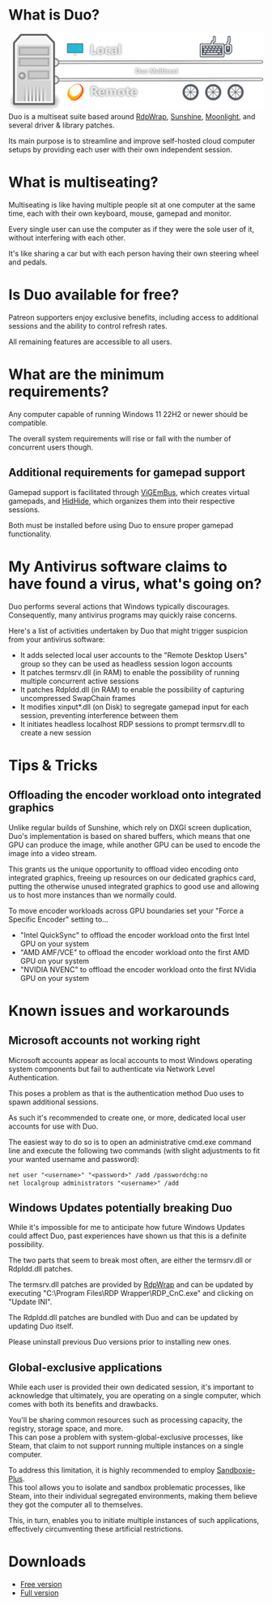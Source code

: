 # What is Duo?
![Legend](Images/Legend.png)
Duo is a multiseat suite based around [RdpWrap](https://github.com/sebaxakerhtc/rdpwrap), [Sunshine](https://github.com/DuoStream/Sunshine), [Moonlight](https://github.com/moonlight-stream), and several driver & library patches.  
  
Its main purpose is to streamline and improve self-hosted cloud computer setups by providing each user with their own independent session.

# What is multiseating?
Multiseating is like having multiple people sit at one computer at the same time, each with their own keyboard, mouse, gamepad and monitor.  
  
Every single user can use the computer as if they were the sole user of it, without interfering with each other.  
  
It's like sharing a car but with each person having their own steering wheel and pedals.

# Is Duo available for free?
Patreon supporters enjoy exclusive benefits, including access to additional sessions and the ability to control refresh rates.  
  
All remaining features are accessible to all users.

# What are the minimum requirements?
Any computer capable of running Windows 11 22H2 or newer should be compatible.  
  
The overall system requirements will rise or fall with the number of concurrent users though.

## Additional requirements for gamepad support
Gamepad support is facilitated through [ViGEmBus](https://github.com/nefarius/ViGEmBus/releases/latest), which creates virtual gamepads, and [HidHide](https://github.com/nefarius/HidHide/releases/latest), which organizes them into their respective sessions.

Both must be installed before using Duo to ensure proper gamepad functionality.

# My Antivirus software claims to have found a virus, what's going on?
Duo performs several actions that Windows typically discourages.  
Consequently, many antivirus programs may quickly raise concerns.  
  
Here's a list of activities undertaken by Duo that might trigger suspicion from your antivirus software:
- It adds selected local user accounts to the "Remote Desktop Users" group so they can be used as headless session logon accounts
- It patches termsrv.dll (in RAM) to enable the possibility of running multiple concurrent active sessions
- It patches RdpIdd.dll (in RAM) to enable the possibility of capturing uncompressed SwapChain frames
- It modifies xinput*.dll (on Disk) to segregate gamepad input for each session, preventing interference between them
- It initiates headless localhost RDP sessions to prompt termsrv.dll to create a new session

# Tips & Tricks

## Offloading the encoder workload onto integrated graphics
Unlike regular builds of Sunshine, which rely on DXGI screen duplication, Duo's implementation is based on shared buffers, which means that one GPU can produce the image, while another GPU can be used to encode the image into a video stream.  
  
This grants us the unique opportunity to offload video encoding onto integrated graphics, freeing up resources on our dedicated graphics card, putting the otherwise unused integrated graphics to good use and allowing us to host more instances than we normally could.  
  
To move encoder workloads across GPU boundaries set your "Force a Specific Encoder" setting to...
- "Intel QuickSync" to offload the encoder workload onto the first Intel GPU on your system
- "AMD AMF/VCE" to offload the encoder workload onto the first AMD GPU on your system
- "NVIDIA NVENC" to offload the encoder workload onto the first NVidia GPU on your system

# Known issues and workarounds

## Microsoft accounts not working right
Microsoft accounts appear as local accounts to most Windows operating system components but fail to authenticate via Network Level Authentication.  
  
This poses a problem as that is the authentication method Duo uses to spawn additional sessions.  
  
As such it's recommended to create one, or more, dedicated local user accounts for use with Duo.  
  
The easiest way to do so is to open an administrative cmd.exe command line and execute the following two commands (with slight adjustments to fit your wanted username and password):

```
net user "<username>" "<password>" /add /passwordchg:no
net localgroup administrators "<username>" /add
```

## Windows Updates potentially breaking Duo
While it's impossible for me to anticipate how future Windows Updates could affect Duo, past experiences have shown us that this is a definite possibility.  
  
The two parts that seem to break most often, are either the termsrv.dll or RdpIdd.dll patches.  
  
The termsrv.dll patches are provided by [RdpWrap](https://github.com/sebaxakerhtc/rdpwrap) and can be updated by executing "C:\\Program Files\\RDP Wrapper\\RDP\_CnC.exe" and clicking on "Update INI".  
  
The RdpIdd.dll patches are bundled with Duo and can be updated by updating Duo itself.  
  
Please uninstall previous Duo versions prior to installing new ones.

## Global-exclusive applications
While each user is provided their own dedicated session, it's important to acknowledge that ultimately, you are operating on a single computer, which comes with both its benefits and drawbacks.  
  
You'll be sharing common resources such as processing capacity, the registry, storage space, and more.  
This can pose a problem with system-global-exclusive processes, like Steam, that claim to not support running multiple instances on a single computer.  
  
To address this limitation, it is highly recommended to employ [Sandboxie-Plus](https://github.com/sandboxie-plus/Sandboxie/releases/latest).  
This tool allows you to isolate and sandbox problematic processes, like Steam, into their individual segregated environments, making them believe they got the computer all to themselves.  
  
This, in turn, enables you to initiate multiple instances of such applications, effectively circumventing these artificial restrictions.

# Downloads
- [Free version](https://github.com/DuoStream/Duo/raw/main/Duo.exe)
- [Full version](https://www.patreon.com/posts/duo-1-pc-users-89568993)
